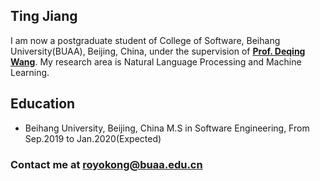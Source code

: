 ## Ting Jiang
I am now a postgraduate student of College of Software, Beihang University(BUAA), Beijing, China, under the supervision of **[Prof. Deqing Wang](https://scholar.google.com/citations?&user=NrYqxY4AAAAJ)**. My research area is Natural Language Processing and Machine Learning.


## Education

- Beihang University, Beijing, China
  M.S in Software Engineering, From Sep.2019 to Jan.2020(Expected)


### Contact me at royokong@buaa.edu.cn
  
